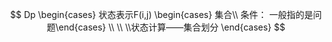 
$$
Dp \begin{cases}  状态表示F(i,j) \begin{cases} 集合\\ 条件： 一般指的是问题\end{cases} \\ \\  \\状态计算——集合划分  \end{cases}
$$
